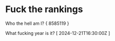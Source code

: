 # Fuck the rankings

Who the hell am I?
{ 8585119 }

What fucking year is it?
[ 2024-12-21T16:30:00Z ]
